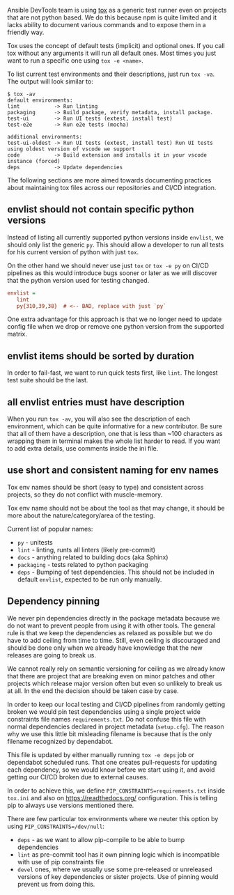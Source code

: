 Ansible DevTools team is using [tox](https://tox.wiki/) as a generic test runner even on projects that are not python based. We do this because npm is quite limited and it lacks ability to document various commands and to expose them in a friendly way.

Tox uses the concept of default tests (implicit) and optional ones. If you call tox without any arguments it will run all default ones. Most times you just want to run a specific one using `tox -e <name>`.

To list current test environments and their descriptions, just run `tox -va`. The output will look similar to:

```text
$ tox -av
default environments:
lint           -> Run linting
packaging      -> Build package, verify metadata, install package.
test-ui        -> Run UI tests (extest, install test)
test-e2e       -> Run e2e tests (mocha)

additional environments:
test-ui-oldest -> Run UI tests (extest, install test) Run UI tests using oldest version of vscode we support
code           -> Build extension and installs it in your vscode instance (forced)
deps           -> Update dependencies
```

The following sections are more aimed towards documenting practices about maintaining tox files across our repositories and CI/CD integration.

## envlist should not contain specific python versions

Instead of listing all currently supported python versions inside `envlist`, we should only list the generic `py`. This should allow a developer to run all tests for his current version of python with just `tox`.

On the other hand we should never use just `tox` or `tox -e py` on CI/CD pipelines as this would introduce bugs sooner or later as we will discover that the python version used for testing changed.

```ini
envlist =
   lint
   py{310,39,38}  # <-- BAD, replace with just `py`
```

One extra advantage for this approach is that we no longer need to update config file when we drop or remove one python version from the supported matrix.

## envlist items should be sorted by duration

In order to fail-fast, we want to run quick tests first, like `lint`. The longest test suite should be the last.

## all envlist entries must have description

When you run `tox -av`, you will also see the description of each environment, which can be quite informative for a new contributor. Be sure that all of them have a description, one that is less than ~100 characters as wrapping them in terminal makes the whole list harder to read. If you want to add extra details, use comments inside the ini file.


## use short and consistent naming for env names

Tox env names should be short (easy to type) and consistent across projects, so they do not conflict with muscle-memory.

Tox env name should not be about the tool as that may change, it should be more about the nature/category/area of the testing.

Current list of popular names:

* `py` - unitests
* `lint` - linting, runts all linters (likely pre-commit)
* `docs` - anything related to building docs (aka Sphinx)
* `packaging` - tests related to python packaging
* `deps` - Bumping of test dependencies. This should not be included in default `envlist`, expected to be run only manually.

## Dependency pinning

We never pin dependencies directly in the package metadata because we do not want to prevent people from using it with other tools. The general rule is that we keep the dependencies as relaxed as possible but we do have to add ceiling from time to time. Still, even ceiling is discouraged and should be done only when we already have knowledge that the new releases are going to break us.

We cannot really rely on semantic versioning for ceiling as we already know that there are project that are breaking even on minor patches and other projects which release major version often but even so unlikely to break us at all. In the end the decision should be taken case by case.

In order to keep our local testing and CI/CD pipelines from randomly getting broken we would pin test dependencies using a single project wide constraints file names `requirements.txt`. Do not confuse this file with normal dependencies declared in project metadata (`setup.cfg`). The reason why we use this little bit misleading filename is because that is the only filename recognized by dependabot.

This file is updated by either manually running `tox -e deps` job or dependabot scheduled runs. That one creates pull-requests for updating each dependency, so we would know before we start using it, and avoid getting our CI/CD broken due to external causes.

In order to achieve this, we define `PIP_CONSTRAINTS=requirements.txt` inside `tox.ini` and also on https://readthedocs.org/ configuration. This is telling pip to always use versions mentioned there.

There are few particular tox environments where we neuter this option by using `PIP_CONSTRAINTS=/dev/null`:

- `deps` - as we want to allow pip-compile to be able to bump dependencies
- `lint` as pre-commit tool has it own pinning logic which is incompatible with use of pip constraints file
- `devel` ones, where we usually use some pre-released or unreleased versions of key dependencies or sister projects. Use of pinning would prevent us from doing this.
